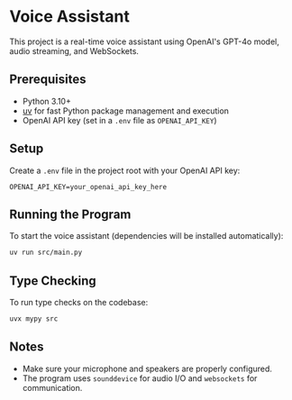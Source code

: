 # Voice Assistant

This project is a real-time voice assistant using OpenAI's GPT-4o model, audio streaming, and WebSockets.

## Prerequisites
- Python 3.10+
- [uv](https://github.com/astral-sh/uv) for fast Python package management and execution
- OpenAI API key (set in a `.env` file as `OPENAI_API_KEY`)

## Setup
Create a `.env` file in the project root with your OpenAI API key:
```env
OPENAI_API_KEY=your_openai_api_key_here
```

## Running the Program
To start the voice assistant (dependencies will be installed automatically):
```sh
uv run src/main.py
```

## Type Checking
To run type checks on the codebase:
```sh
uvx mypy src
```

## Notes
- Make sure your microphone and speakers are properly configured.
- The program uses `sounddevice` for audio I/O and `websockets` for communication.
